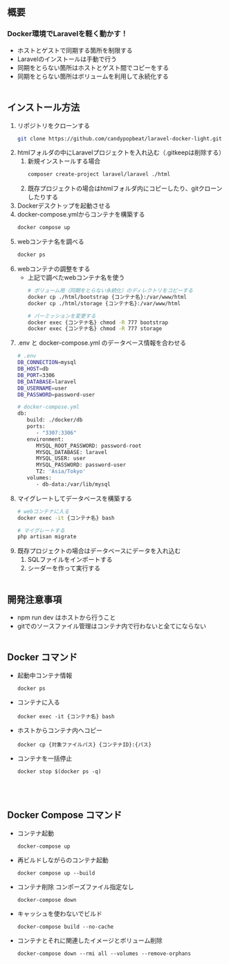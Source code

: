 ## 概要
### Docker環境でLaravelを軽く動かす！
- ホストとゲストで同期する箇所を制限する
- Laravelのインストールは手動で行う
- 同期をとらない箇所はホストとゲスト間でコピーをする
- 同期をとらない箇所はボリュームを利用して永続化する
<br><br>

## インストール方法
1. リポジトリをクローンする
   ```bash
   git clone https://github.com/candypopbeat/laravel-docker-light.git
   ```
1. htmlフォルダの中にLaravelプロジェクトを入れ込む（.gitkeepは削除する）
   1. 新規インストールする場合
      ```bash
      composer create-project laravel/laravel ./html
      ```
   1. 既存プロジェクトの場合はhtmlフォルダ内にコピーしたり、gitクローンしたりする
2. Dockerデスクトップを起動させる
3. docker-compose.ymlからコンテナを構築する
   ```bash
   docker compose up
   ```
2. webコンテナ名を調べる
   ```bash
   docker ps
   ```
3. webコンテナの調整をする
   - 上記で調べたwebコンテナ名を使う
      ```bash
      # ボリューム用（同期をとらない永続化）のディレクトリをコピーする
      docker cp ./html/bootstrap {コンテナ名}:/var/www/html
      docker cp ./html/storage {コンテナ名}:/var/www/html

      # パーミッションを変更する
      docker exec {コンテナ名} chmod -R 777 bootstrap
      docker exec {コンテナ名} chmod -R 777 storage
      ```
5. .env と docker-compose.yml のデータベース情報を合わせる
   ```bash
   # .env
   DB_CONNECTION=mysql
   DB_HOST=db
   DB_PORT=3306
   DB_DATABASE=laravel
   DB_USERNAME=user
   DB_PASSWORD=password-user

   # docker-compose.yml
   db:
      build: ./docker/db
      ports:
         - "3307:3306"
      environment:
         MYSQL_ROOT_PASSWORD: password-root
         MYSQL_DATABASE: laravel
         MYSQL_USER: user
         MYSQL_PASSWORD: password-user
         TZ: 'Asia/Tokyo'
      volumes:
         - db-data:/var/lib/mysql
   ```
6. マイグレートしてデータベースを構築する
   ```bash
   # webコンテナに入る
   docker exec -it {コンテナ名} bash

   # マイグレートする
   php artisan migrate
   ```
7. 既存プロジェクトの場合はデータベースにデータを入れ込む
   1. SQLファイルをインポートする
   2. シーダーを作って実行する
<br><br>

## 開発注意事項
- npm run dev はホストから行うこと
- gitでのソースファイル管理はコンテナ内で行わないと全てにならない
<br><br>

## Docker コマンド
- 起動中コンテナ情報
   ```bash=
   docker ps
   ```
- コンテナに入る
   ```bash=
   docker exec -it {コンテナ名} bash
   ```
- ホストからコンテナ内へコピー
   ```bash=
   docker cp {対象ファイルパス} {コンテナID}:{パス}
   ```
- コンテナを一括停止
   ```bash=
   docker stop $(docker ps -q)
   ```
<br><br>

## Docker Compose コマンド
- コンテナ起動
   ```bash=
   docker-compose up
   ```
- 再ビルドしながらのコンテナ起動
   ```bash=
   docker compose up --build
   ```
- コンテナ削除 コンポーズファイル指定なし
   ```bash=
   docker-compose down
   ```
- キャッシュを使わないでビルド
   ```bash=
   docker-compose build --no-cache
   ```
- コンテナとそれに関連したイメージとボリューム削除
   ```bash=
   docker-compose down --rmi all --volumes --remove-orphans
   ```
